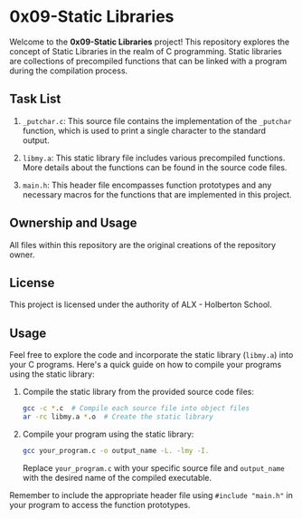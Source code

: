 # 0x09-Static Libraries

Welcome to the **0x09-Static Libraries** project! This repository explores the concept of Static Libraries in the realm of C programming. Static libraries are collections of precompiled functions that can be linked with a program during the compilation process.

## Task List

1. `_putchar.c`: This source file contains the implementation of the `_putchar` function, which is used to print a single character to the standard output.

2. `libmy.a`: This static library file includes various precompiled functions. More details about the functions can be found in the source code files.

3. `main.h`: This header file encompasses function prototypes and any necessary macros for the functions that are implemented in this project.

## Ownership and Usage

All files within this repository are the original creations of the repository owner.

## License

This project is licensed under the authority of ALX - Holberton School.

## Usage

Feel free to explore the code and incorporate the static library (`libmy.a`) into your C programs. Here's a quick guide on how to compile your programs using the static library:

1. Compile the static library from the provided source code files:

   ```bash
   gcc -c *.c  # Compile each source file into object files
   ar -rc libmy.a *.o  # Create the static library
   ```

2. Compile your program using the static library:

   ```bash
   gcc your_program.c -o output_name -L. -lmy -I.
   ```

   Replace `your_program.c` with your specific source file and `output_name` with the desired name of the compiled executable.

Remember to include the appropriate header file using `#include "main.h"` in your program to access the function prototypes.
